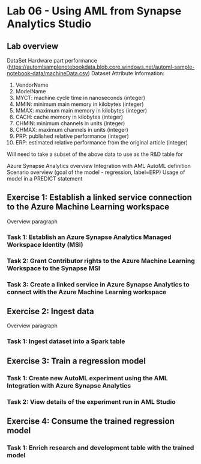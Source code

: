 # Lab 06 - Using AML from Synapse Analytics Studio

## Lab overview

DataSet
Hardware part performance (https://automlsamplenotebookdata.blob.core.windows.net/automl-sample-notebook-data/machineData.csv)
Dataset Attribute Information:
1. VendorName
2. ModelName
3. MYCT: machine cycle time in nanoseconds (integer)
4. MMIN: minimum main memory in kilobytes (integer)
5. MMAX: maximum main memory in kilobytes (integer)
6. CACH: cache memory in kilobytes (integer)
7. CHMIN: minimum channels in units (integer)
8. CHMAX: maximum channels in units (integer)
9. PRP: published relative performance (integer)
10. ERP: estimated relative performance from the original article (integer)

Will need to take a subset of the above data to use as the R&D table for 

Azure Synapse Analytics overview
Integration with AML
AutoML definition
Scenario overview (goal of the model - regression, label=ERP)
Usage of model in a PREDICT statement

## Exercise 1: Establish a linked service connection to the Azure Machine Learning workspace

Overview paragraph

### Task 1: Establish an Azure Synapse Analytics Managed Workspace Identity (MSI)
### Task 2: Grant Contributor rights to the Azure Machine Learning Workspace to the Synapse MSI
### Task 3: Create a linked service in Azure Synapse Analytics to connect with the Azure Machine Learning workspace

## Exercise 2: Ingest data

Overview paragraph

### Task 1: Ingest dataset into a Spark table

## Exercise 3: Train a regression model
### Task 1: Create new AutoML experiment using the AML Integration with Azure Synapse Analytics
### Task 2: View details of the experiment run in AML Studio

## Exercise 4: Consume the trained regression model
### Task 1: Enrich research and development table with the trained model



